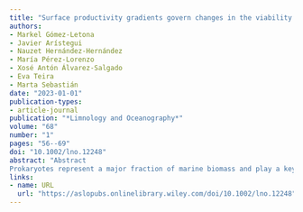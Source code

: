 ```yaml
---
title: "Surface productivity gradients govern changes in the viability of deep ocean prokaryotes across the tropical and subtropical Atlantic"
authors:
- Markel Gómez‐Letona
- Javier Arístegui
- Nauzet Hernández‐Hernández
- María Pérez‐Lorenzo
- Xosé Antón Álvarez‐Salgado
- Eva Teira
- Marta Sebastián
date: "2023-01-01"
publication-types:
- article-journal
publication: "*Limnology and Oceanography*"
volume: "68"
number: "1"
pages: "56--69"
doi: "10.1002/lno.12248"
abstract: "Abstract
Prokaryotes represent a major fraction of marine biomass and play a key role in the global carbon cycle. We studied the vertical profiles (0–3500 m) of abundance, viability, and activity of prokaryotic communities along a productivity gradient in the subtropical and tropical Atlantic to assess whether there is a vertical linkage between surface productivity regimes and deep ocean prokaryotic communities. We found that latitudinal changes in the vertical patterns of cytometric variables were coupled with surface productivity: higher prokaryotic abundances and viabilities, and smaller cell sizes were observed below highly productive surface waters, an effect reaching down to the bathypelagic layer. Leucine uptake rates in deep waters showed no clear relationship with surface productivity. Changes in resource and energy allocation to growth vs. maintenance in hostile environments, cell‐size‐dependent metabolic requirements, and variability in leucine‐to‐carbon conversion may all be part of the array of factors involved in controlling the prokaryotic activity patterns that were measured. Our work adds to the recent findings that highlight the importance of vertical connectivity for prokaryotic communities in the dark ocean and unveils a remarkable impact of surface conditions in the viability of deep ocean prokaryotes. This is a key aspect when considering metabolic rates of prokaryotic communities in the bathypelagic realm."
links:
- name: URL
  url: "https://aslopubs.onlinelibrary.wiley.com/doi/10.1002/lno.12248"
---
```

